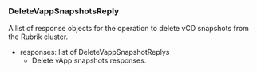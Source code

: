### DeleteVappSnapshotsReply
A list of response objects for the operation to delete vCD snapshots from the Rubrik cluster.

- responses: list of DeleteVappSnapshotReplys
  - Delete vApp snapshots responses.
